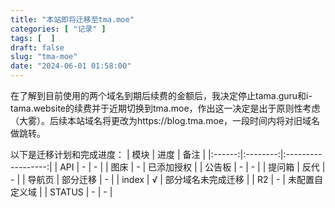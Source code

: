 ```yaml
---
title: "本站即将迁移至tma.moe"
categories: [ "记录" ]
tags: [  ]
draft: false
slug: "tma-moe"
date: "2024-06-01 01:58:00"
---
```


在了解到目前使用的两个域名到期后续费的金额后，我决定停止tama.guru和i-tama.website的续费并于近期切换到tma.moe，作出这一决定是出于原则性考虑（大雾）。后续本站域名将更改为https://blog.tma.moe，一段时间内将对旧域名做跳转。


<!--more-->

以下是迁移计划和完成进度：
|  模块  |   进度   |        备注        |
|:------:|:--------:|:------------------:|
|   API  |     -    |          -         |
|  图床  |     -    |          已添加授权         |
| 公告板 |     -    |          -         |
| 提问箱 |     反代    |          -         |
| 导航页 | 部分迁移 |          -         |
|  index |     √    | 部分域名未完成迁移 |
| R2 |     -    |          未配置自定义域         |
| STATUS |     -    |          -         |
